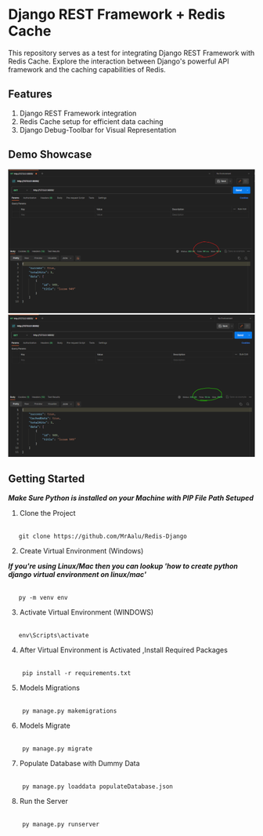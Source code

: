 # Django REST Framework + Redis Cache
This repository serves as a test for integrating Django REST Framework with Redis Cache. Explore the interaction between Django's powerful API framework and the caching capabilities of Redis.

## Features
1. Django REST Framework integration
2. Redis Cache setup for efficient data caching
3. Django Debug-Toolbar for Visual Representation

## Demo Showcase

![](utils/Before.png)
![](utils/After.png)

## Getting Started

**_Make Sure Python is installed on your Machine with PIP File Path Setuped_**

1. Clone the Project

```

   git clone https://github.com/MrAalu/Redis-Django

```

2. Create Virtual Environment (Windows)

**_If you're using Linux/Mac then you can lookup 'how to create python django virtual environment on linux/mac'_**

```

   py -m venv env

```

3. Activate Virtual Environment (WINDOWS)

```

   env\Scripts\activate

```

4. After Virtual Environment is Activated ,Install Required Packages

```

    pip install -r requirements.txt

```


5. Models Migrations

```

    py manage.py makemigrations

```

6. Models Migrate

```

    py manage.py migrate

```

7. Populate Database with Dummy Data

```

    py manage.py loaddata populateDatabase.json

```

8. Run the Server

```

    py manage.py runserver

```